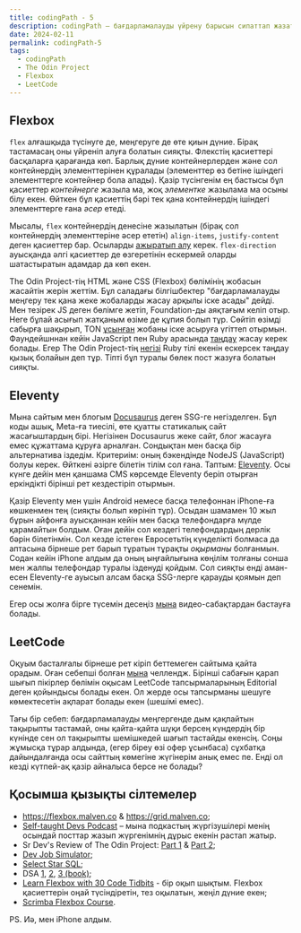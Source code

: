 ```yaml
---
title: codingPath - 5
description: codingPath – бағдарламалауды үйрену барысын сипаттап жазатын постарды біріктіретін тег. Бағдарламалауды өздігінен үйреніп жүрген адамдарға пайдалы болуы мүмкін.
date: 2024-02-11
permalink: codingPath-5
tags:
  - codingPath
  - The Odin Project
  - Flexbox
  - LeetCode
---
```


## Flexbox

`flex` алғашқыда түсінуге де, меңгеруге де өте қиын дүние. Бірақ тастамасаң оны үйреніп алуға болатын сияқты. Флекстің қасиеттері басқаларға қарағанда көп. Барлық дүние контейнерлерден және сол контейнердің элементтерінен құралады (элементтер өз бетіне ішіндегі элементтерге контейнер бола алады). Қазір түсінгенім ең бастысы бұл қасиеттер _контейнерге_ жазыла ма, жоқ _элементке_ жазылама ма осыны білу екен. Өйткен бұл қасиеттің бәрі тек қана контейнердің ішіндегі элементтерге ғана _әсер_ етеді.

Мысалы, `flex` контейнердің денесіне жазылатын (бірақ сол контейнердің элементтеріне әсер ететін) `align-items`, `justify-content` деген қасиеттер бар. Осыларды [ажыратып алу](https://developer.mozilla.org/en-US/docs/Web/CSS/CSS_flexible_box_layout/Aligning_items_in_a_flex_container) керек. `flex-direction` ауысқанда әлгі қасиеттер де өзгеретінін ескермей оларды шатастыратын адамдар да көп екен.

The Odin Project-тің HTML және CSS (Flexbox) бөлімінің жобасын жасайтін жерін жеттім. Бұл саладағы білгішбектер "бағдарламалауды меңгеру тек қана жеке жобаларды жасау арқылы іске асады" дейді. Мен тезірек JS деген бөлімге жетіп, Foundation-ды аяқтағым келіп отыр. Неге бұлай асығып жатқаным өзіме де құпия болып тұр. Сөйтіп өзімді сабырға шақырып, TON [ұсынған](https://www.theodinproject.com/lessons/foundations-landing-page) жобаны іске асыруға үгіттеп отырмын. Фаундейшннан кейін JavaScript пен Ruby арасында [таңдау](https://www.theodinproject.com/lessons/foundations-choose-your-path-forward) жасау керек болады. Егер The Odin Project-тің [негізі](https://github.com/TheOdinProject/theodinproject) Ruby тілі екенін ескерсек таңдау қызық болайын деп тұр. Тіпті бұл туралы бөлек пост жазуға болатын сияқты.

## Eleventy

Мына сайтым мен блогым [Docusaurus](https://docusaurus.io/) деген SSG-ге негізделген. Бұл коды ашық, Meta-ға тиесілі, өте қуатты статикалық сайт жасағыштардың бірі. Негізінен Docusaurus жеке сайт, блог жасауға емес құжаттама құруға арналған. Сондықтан мен басқа бір альтернатива іздедім. Критериім: оның бэкендінде NodeJS (JavaScript) болуы керек. Өйткені әзірге білетін тілім сол ғана. Таптым: [Eleventy](https://www.11ty.dev). Осы күнге дейін мен қаншама CMS көрсемде Eleventy беріп отырған еркіндікті бірінші рет кездестіріп отырмын.

Қазір Eleventy мен үшін Android немесе басқа телефоннан iPhone-ға көшкенмен тең (сияқты болып көрініп тұр). Осыдан шамамен 10 жыл бұрын айфонға ауысқаннан кейін мен басқа телефондарға мүлде қарамайтын болдым. Оған дейін сол кездегі телефондардың дерлік бәрін білетінмін. Сол кезде істеген Евросетьтің күнделікті болмаса да аптасына бірнеше рет барып тұратын тұрақты _оқырманы_ болғанмын. Содан кейін iPhone алдым да оның ыңғайлығына көңілім толғаны сонша мен жалпы телефондар туралы ізденуді қойдым. Сол сияқты енді аман-есен Eleventy-ге ауысып алсам басқа SSG-лерге қарауды қоямын деп сенемін.

Егер осы жолға бірге түсемін десеңіз [мына](https://www.youtube.com/watch?v=uzM5lETc6Sg&list=PLtLXFsdHI8JTwScHvB924dY3PNwNJjjuW&pp=iAQB) видео-сабақтардан бастауға болады.

## LeetCode

Оқуым басталғалы бірнеше рет кіріп беттемеген сайтыма қайта орадым. Оған себепші болған [мына](https://leetcode.com/studyplan/30-days-of-javascript/) челлендж. Бірінші сабағын қарап шығып пікірлер бөлімін оқысам LeetCode тапсырмаларының Editorial деген қойындысы болады екен. Ол жерде осы тапсырманы шешуге көмектесетін ақпарат болады екен (шешімі емес).

Тағы бір себеп: бағдарламалауды меңгергенде дым қақпайтын тақырыпты тастамай, оны қайта-қайта шұқи берсең күндердің бір күнінде сен ол тақырыпты шемішкедей шағып тастайды екенсің. Соңы жұмысқа тұрар алдында, (егер біреу өзі офер ұсынбаса) сұхбатқа дайындалғанда осы сайттың көмегіне жүгінерім анық емес пе. Енді ол кезді күтпей-ақ қазір айналыса берсе не болады?

## Қосымша қызықты сілтемелер

- https://flexbox.malven.co & https://grid.malven.co;
- [Self-taught Devs Podcast](https://podcasts.apple.com/podcast/id1671019533) – мына подкастың жүргізушілері менің осындай посттар жазып жүргенімнің дұрыс екенін растап жатыр.
- Sr Dev's Review of The Odin Project: [Part 1](https://www.youtube.com/watch?v=gjPSVNVelro) & [Part 2](https://www.youtube.com/watch?v=jToxebcZNvA);
- [Dev Job Simulator](https://yep.so/p/jobsimulatordev);
- [Select Star SQL](https://selectstarsql.com);
- DSA [1](https://www.geeksforgeeks.org/data-structures/), [2](https://www.geeksforgeeks.org/fundamentals-of-algorithms/), [3 (book)](https://algs4.cs.princeton.edu/home/);
- [Learn Flexbox with 30 Code Tidbits](https://www.samanthaming.com/flexbox30/) - бір оқып шықтым. Flexbox қасиеттерін оңай түсіндіретін, тез оқылатын, жеңіл дүние екен;
- [Scrimba Flexbox Course](https://scrimba.com/learn/flexbox/).

PS. Иә, мен iPhone алдым.
